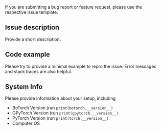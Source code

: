 If you are submitting a bug report or feature request, please use the respective
issue template.


## Issue description

Provide a short description.

## Code example

Please try to provide a minimal example to repro the issue.
Error messages and stack traces are also helpful.

## System Info
Please provide information about your setup, including
- BoTorch Version (run `print(botorch.__version__)`
- GPyTorch Version (run `print(gpytorch.__version__)`
- PyTorch Version (run `print(torch.__version__)`
- Computer OS
